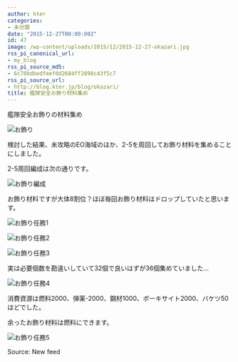 ```yaml
---
author: kter
categories:
- 未分類
date: "2015-12-27T00:00:00Z"
id: 47
image: /wp-content/uploads/2015/12/2015-12-27-okazari.jpg
rss_pi_canonical_url:
- my_blog
rss_pi_source_md5:
- 6c78bdbedfeef0d2684ff2898c43f5c7
rss_pi_source_url:
- http://blog.kter.jp/blog/okazari/
title: 艦隊安全お飾り材料集め
---
```

艦隊安全お飾りの材料集め

![お飾り](http://img.kter.jp/2015/1227/2015-12-27-okazari.jpg)

検討した結果、未攻略のEO海域のほか、2-5を周回してお飾り材料を集めることにしました。

2-5周回編成は次の通りです。

![お飾り編成](http://img.kter.jp/2015/1227/2015-12-27-okazari-fleet.png)

お飾り材料ですが大体8割位？ほぼ毎回お飾り材料はドロップしていたと思います。

![お飾り任務1](http://img.kter.jp/2015/1227/2015-12-27-okazari-ninmu.jpg)

![お飾り任務2](http://img.kter.jp/2015/1227/2015-12-27-okazari-get.jpg)

![お飾り任務3](http://img.kter.jp/2015/1227/2015-12-27-okazari-display.jpg)

実は必要個数を勘違いしていて32個で良いはずが36個集めていました…

![お飾り任務4](http://img.kter.jp/2015/1227/2015-12-27-okazari-orz.jpg)

消費資源は燃料2000、弾薬-2000、鋼材1000、ボーキサイト2000、バケツ50ほどでした。

余ったお飾り材料は燃料にできます。

![お飾り任務5](http://img.kter.jp/2015/1227/2015-12-27-okazari-amari.jpg)

Source: New feed